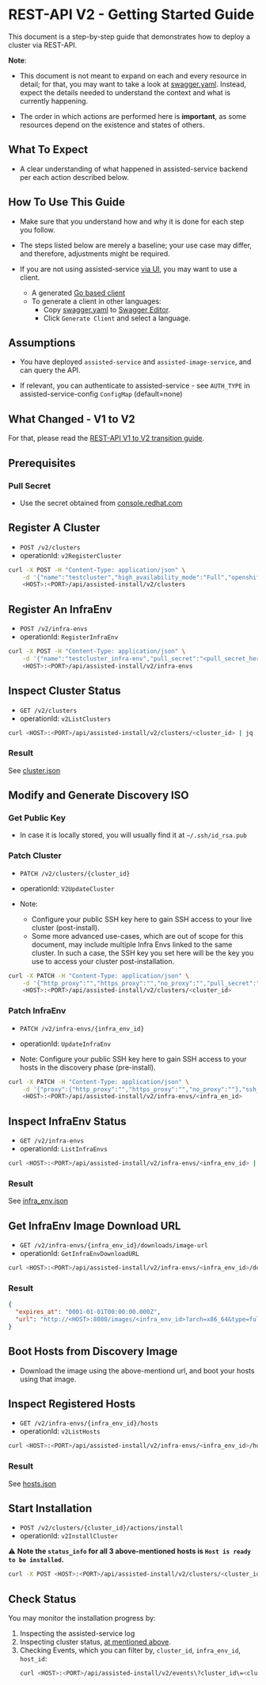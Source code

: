 # REST-API V2 - Getting Started Guide

This document is a step-by-step guide that demonstrates how to deploy a cluster via REST-API.

**Note**:

- This document is not meant to expand on each and every resource in detail; for that, you may want to take a look at [swagger.yaml](../../swagger.yaml). Instead, expect the details needed to understand the context and what is currently happening.

- The order in which actions are performed here is **important**, as some resources depend on the existence and states of others.

## What To Expect

- A clear understanding of what happened in assisted-service backend per each action described below.

## How To Use This Guide

- Make sure that you understand how and why it is done for each step you follow.

- The steps listed below are merely a baseline; your use case may differ, and therefore, adjustments might be required.

- If you are not using assisted-service [via UI](https://github.com/openshift-assisted/assisted-ui-lib), you may want to use a client.
  - A generated [Go based client](../../client)
  - To generate a client in other languages:
    - Copy [swagger.yaml](../../swagger.yaml) to [Swagger Editor](https://editor.swagger.io/).
    - Click `Generate Client` and select a language.

## Assumptions

- You have deployed `assisted-service` and `assisted-image-service`, and can query the API.

- If relevant, you can authenticate to assisted-service - see `AUTH_TYPE` in assisted-service-config `ConfigMap` (default=none)

## What Changed - V1 to V2

For that, please read the [REST-API V1 to V2 transition guide](rest-api-v1-v2-transition-guide.md).

## Prerequisites

### Pull Secret

- Use the secret obtained from [console.redhat.com](https://console.redhat.com/openshift/install/pull-secret)

## Register A Cluster

- `POST /v2/clusters`
- operationId: `v2RegisterCluster`

```bash
curl -X POST -H "Content-Type: application/json" \
    -d '{"name":"testcluster","high_availability_mode":"Full","openshift_version":"4.8","pull_secret":<pull_secret_here>,"base_dns_domain":"redhat.com"}' \
    <HOST>:<PORT>/api/assisted-install/v2/clusters
```

## Register An InfraEnv

- `POST /v2/infra-envs`
- operationId: `RegisterInfraEnv`

```bash
curl -X POST -H "Content-Type: application/json" \
    -d '{"name":"testcluster_infra-env","pull_secret":"<pull_secret_here>","cluster_id":"<cluster_id>","openshift_version":"4.8"}' \
    <HOST>:<PORT>/api/assisted-install/v2/infra-envs
```

## Inspect Cluster Status

- `GET /v2/clusters`
- operationId: `v2ListClusters`

```bash
curl <HOST>:<PORT>/api/assisted-install/v2/clusters/<cluster_id> | jq '.'
```

### Result

See [cluster.json](samples/cluster.json)

## Modify and Generate Discovery ISO

### Get Public Key

- In case it is locally stored, you will usually find it at `~/.ssh/id_rsa.pub`

### Patch Cluster

- `PATCH /v2/clusters/{cluster_id}`
- operationId: `V2UpdateCluster`

- Note:
  - Configure your public SSH key here to gain SSH access to your live cluster (post-install).
  - Some more advanced use-cases, which are out of scope for this document, may include multiple Infra Envs linked to the same cluster. In such a case, the SSH key you set here will be the key you use to access your cluster post-installation.

```bash
curl -X PATCH -H "Content-Type: application/json" \
    -d '{"http_proxy":"","https_proxy":"","no_proxy":"","pull_secret":"","ssh_public_key":"<public_key_here>"}' \
    <HOST>:<PORT>/api/assisted-install/v2/clusters/<cluster_id>
```

### Patch InfraEnv

- `PATCH /v2/infra-envs/{infra_env_id}`
- operationId: `UpdateInfraEnv`

- Note: Configure your public SSH key here to gain SSH access to your hosts in the discovery phase (pre-install).

```bash
curl -X PATCH -H "Content-Type: application/json" \
    -d '{"proxy":{"http_proxy":"","https_proxy":"","no_proxy":""},"ssh_authorized_key":"<public_key_here>","pull_secret":"","image_type":"full-iso"}' \
    <HOST>:<PORT>/api/assisted-install/v2/infra-envs/<infra_en_id>
```

## Inspect InfraEnv Status

- `GET /v2/infra-envs`
- operationId: `ListInfraEnvs`

```bash
curl <HOST>:<PORT>/api/assisted-install/v2/infra-envs/<infra_env_id> | jq '.'
```

### Result

See [infra_env.json](samples/infra_env.json)

## Get InfraEnv Image Download URL

- `GET /v2/infra-envs/{infra_env_id}/downloads/image-url`
- operationId: `GetInfraEnvDownloadURL`

```bash
curl <HOST>:<PORT>/api/assisted-install/v2/infra-envs/<infra_env_id>/downloads/image-url | jq '.url'
```

### Result

```json
{
  "expires_at": "0001-01-01T00:00:00.000Z",
  "url": "http://<HOST>:8080/images/<infra_env_id>?arch=x86_64&type=full-iso&version=4.8"
}
```

## Boot Hosts from Discovery Image

- Download the image using the above-mentiond url, and boot your hosts using that image.

## Inspect Registered Hosts

- `GET /v2/infra-envs/{infra_env_id}/hosts`
- operationId: `v2ListHosts`

```bash
curl <HOST>:<PORT>/api/assisted-install/v2/infra-envs/<infra_env_id>/hosts  | jq '.'
```

### Result

See [hosts.json](samples/hosts.json)

## Start Installation

- `POST /v2/clusters/{cluster_id}/actions/install`
- operationId: `v2InstallCluster`

:warning: **Note the `status_info` for all 3 above-mentioned hosts is `Host is ready to be installed`.**

```bash
curl -X POST <HOST>:<PORT>/api/assisted-install/v2/clusters/<cluster_id>/actions/install
```

## Check Status

You may monitor the installation progress by:

1. Inspecting the assisted-service log
2. Inspecting cluster status, [at mentioned above](#Inspect_Cluster_Status).
3. Checking Events, which you can filter by, `cluster_id`, `infra_env_id`, `host_id`:
   ```bash
   curl <HOST>:<PORT>/api/assisted-install/v2/events\?cluster_id\=<cluster_id>
   ```
